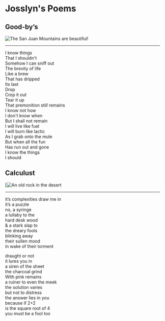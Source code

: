 
# Josslyn's Poems  




## Good-by’s  

![The San Juan Mountains are beautiful!](/assets/images/san-juan-mountains.jpg "San Juan Mountains")

---

I know things  
That I shouldn't  
Somehow I can sniff out  
The brevity of life  
Like a brew  
That has dripped  
Its last  
Drop  
Crop it out  
Tear it up  
That premonition still remains  
I know not how  
I don't know when  
But I shall not remain  
I will live like fuel  
I will burn like lactic  
As I grab onto the mule  
But when all the fun  
Has run out and gone  
I know the things  
I should  


## Calculust  

[![An old rock in the desert](/assets/images/shiprock.jpg "Shiprock, New Mexico by Beau Rogers")

---

it’s complexities draw me in  
it’s a puzzle  
no, a syringe  
a lullaby to the  
hard desk wood  
& a stark slap to  
the dreary fools  
blinking away  
their sullen mood  
in wake of their torment  

draught or not  
it lures you in  
a siren of the sheet  
the charcoal grind  
With pink remains  
a ruiner to even the meek  
the solution varies  
but not to distress  
the answer lies in you  
because if 2+2  
is the square root of 4  
 you must be a fool too  
